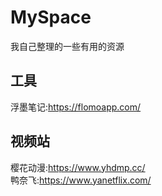 # MySpace
我自己整理的一些有用的资源
## 工具
浮墨笔记:https://flomoapp.com/

## 视频站
樱花动漫:https://www.yhdmp.cc/<br>
鸭奈飞:https://www.yanetflix.com/
